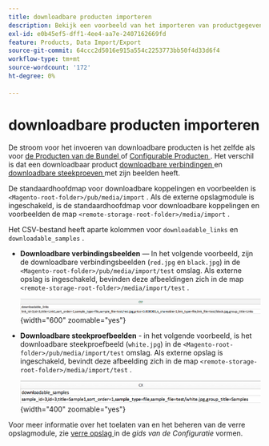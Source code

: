```yaml
---
title: downloadbare producten importeren
description: Bekijk een voorbeeld van het importeren van productgegevens voor een downloadbaar product.
exl-id: e0b45ef5-dff1-4ee4-aa7e-2407162669fd
feature: Products, Data Import/Export
source-git-commit: 64ccc2d5016e915a554c2253773bb50f4d33d6f4
workflow-type: tm+mt
source-wordcount: '172'
ht-degree: 0%

---
```


# downloadbare producten importeren

De stroom voor het invoeren van downloadbare producten is het zelfde als voor [ de Producten van de Bundel ](data-transfer-bundle-products.md) of [ Configurable Producten ](data-transfer-configurable-products.md). Het verschil is dat een downloadbaar product [ downloadbare verbindingen ](../catalog/product-create-downloadable.md) en [ downloadbare steekproeven ](../catalog/product-create-downloadable.md) met zijn beelden heeft.

De standaardhoofdmap voor downloadbare koppelingen en voorbeelden is `<Magento-root-folder>/pub/media/import` . Als de externe opslagmodule is ingeschakeld, is de standaardhoofdmap voor downloadbare koppelingen en voorbeelden de map `<remote-storage-root-folder>/media/import` .

Het CSV-bestand heeft aparte kolommen voor `downloadable_links` en `downloadable_samples` .

- **Downloadbare verbindingsbeelden** — In het volgende voorbeeld, zijn de downloadbare verbindingsbeelden (`red.jpg` en `black.jpg`) in de `<Magento-root-folder>/pub/media/import/test` omslag. Als externe opslag is ingeschakeld, bevinden deze afbeeldingen zich in de map `<remote-storage-root-folder>/media/import/test` .

  ![ gegevens van het Voorbeeld - downloadbaar product met downloadbare verbindingen ](./assets/data-import-downloadable-links.png){width="600" zoomable="yes"}

- **Downloadbare steekproefbeelden** - in het volgende voorbeeld, is het downloadbare steekproefbeeld (`white.jpg`) in de `<Magento-root-folder>/pub/media/import/test` omslag. Als externe opslag is ingeschakeld, bevindt deze afbeelding zich in de map `<remote-storage-root-folder>/media/import/test` .

  ![ gegevens van het Voorbeeld - downloadbaar product met downloadbare steekproeven ](./assets/data-import-downloadable-samples.png){width="400" zoomable="yes"}

Voor meer informatie over het toelaten van en het beheren van de verre opslagmodule, zie [ verre opslag ](https://experienceleague.adobe.com/docs/commerce-operations/configuration-guide/storage/remote-storage/remote-storage.html?lang=nl-NL) in de _gids van de Configuratie_ vormen.
